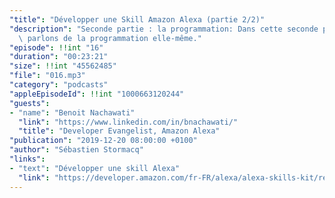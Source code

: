 ```yaml
---
"title": "Développer une Skill Amazon Alexa (partie 2/2)"
"description": "Seconde partie : la programmation: Dans cette seconde partie, nous\
  \ parlons de la programmation elle-même."
"episode": !!int "16"
"duration": "00:23:21"
"size": !!int "45562485"
"file": "016.mp3"
"category": "podcasts"
"appleEpisodeId": !!int "1000663120244"
"guests":
- "name": "Benoit Nachawati"
  "link": "https://www.linkedin.com/in/bnachawati/"
  "title": "Developer Evangelist, Amazon Alexa"
"publication": "2019-12-20 08:00:00 +0100"
"author": "Sébastien Stormacq"
"links":
- "text": "Développer une skill Alexa"
  "link": "https://developer.amazon.com/fr-FR/alexa/alexa-skills-kit/resources/training-resources"
---
```

